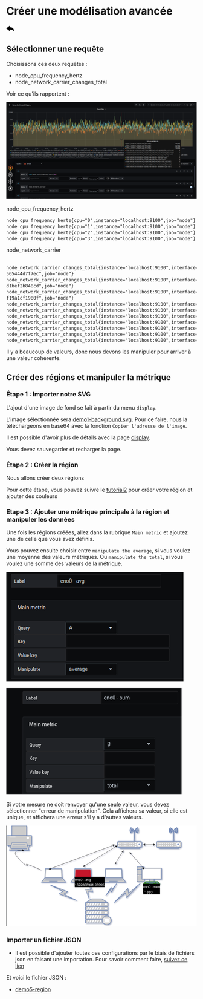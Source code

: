  
# Créer une modélisation avancée
[![](../../screenshots/other/Go-back.png)](README.md)
 
## Sélectionner une requête

Choisissons ces deux requêtes :

- node_cpu_frequency_hertz
- node_network_carrier_changes_total


Voir ce qu'ils rapportent :

![values](../../screenshots/demo/tutorial5/values.png)

node_cpu_frequency_hertz


```
node_cpu_frequency_hertz{cpu="0",instance="localhost:9100",job="node"}
node_cpu_frequency_hertz{cpu="1",instance="localhost:9100",job="node"}
node_cpu_frequency_hertz{cpu="2",instance="localhost:9100",job="node"}
node_cpu_frequency_hertz{cpu="3",instance="localhost:9100",job="node"}

```

node_network_carrier

```

node_network_carrier_changes_total{instance="localhost:9100",interface="br-565444d7f7ec",job="node"}
node_network_carrier_changes_total{instance="localhost:9100",interface="br-d1bef2b848cd",job="node"}
node_network_carrier_changes_total{instance="localhost:9100",interface="br-f19a1cf1980f",job="node"}
node_network_carrier_changes_total{instance="localhost:9100",interface="docker0",job="node"}
node_network_carrier_changes_total{instance="localhost:9100",interface="eno0",job="node"}
node_network_carrier_changes_total{instance="localhost:9100",interface="lo",job="node"}
node_network_carrier_changes_total{instance="localhost:9100",interface="veth17769f7",job="node"}
node_network_carrier_changes_total{instance="localhost:9100",interface="vetha317d1e",job="node"}
node_network_carrier_changes_total{instance="localhost:9100",interface="vethc04149a",job="node"}
node_network_carrier_changes_total{instance="localhost:9100",interface="vethdee87cd",job="node"}

```

Il y a beaucoup de valeurs, donc nous devons les manipuler pour arriver à une valeur cohérente.

## Créer des régions et manipuler la métrique

### Étape 1 : Importer notre SVG

L'ajout d'une image de fond se fait à partir du menu `display`.

L'image sélectionnée sera [demo1-background.svg](../../resource/demo1-background.svg). Pour ce faire, nous la téléchargeons en base64 avec la fonction `Copier l'adresse de l'image`.

Il est possible d'avoir plus de détails avec la page [display](../editor/display.md).

Vous devez sauvegarder et recharger la page.

### Étape 2 : Créer la région

Nous allons créer deux régions

Pour cette étape, vous pouvez suivre le [tutorial2](tutorial2.md) pour créer votre région et ajouter des couleurs

### Etape 3 : Ajouter une métrique principale à la région et manipuler les données

Une fois les régions créées, allez dans la rubrique `Main metric` et ajoutez une de celle que vous avez définis.

Vous pouvez ensuite choisir entre `manipulate the average`, si vous voulez une moyenne des valeurs métriques. Ou  `manipulate the total`, si vous voulez une somme des valeurs de la métrique.

![average](../../screenshots/demo/tutorial6/average.png)


![total](../../screenshots/demo/tutorial6/total.png)

Si votre mesure ne doit renvoyer qu'une seule valeur, vous devez sélectionner "erreur de manipulation". 
Cela affichera sa valeur, si elle est unique, et affichera une erreur s'il y a d'autres valeurs.


![demo6](../../screenshots/demo/tutorial6/result.png)


### Importer un fichier JSON

- Il est possible d'ajouter toutes ces configurations par le biais de fichiers json en faisant une importation. Pour savoir comment faire, [suivez ce lien](../editor/import.md)

Et voici le fichier JSON :

- [demo5-region](../../resource/demo5-region.json) 

















